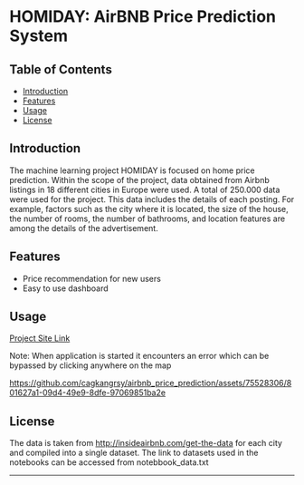 # HOMIDAY: AirBNB Price Prediction System

## Table of Contents

- [Introduction](#introduction)
- [Features](#features)
- [Usage](#usage)
- [License](#license)

## Introduction

The machine learning project HOMIDAY is focused on home price prediction. Within the scope of the project, data obtained from Airbnb listings in 18 different cities in Europe were used. A total of 250.000 data were used for the project. This data includes the details of each posting. For example, factors such as the city where it is located, the size of the house, the number of rooms, the number of bathrooms, and location features are among the details of the advertisement.

## Features

- Price recommendation for new users
- Easy to use dashboard

## Usage

[Project Site Link]([https://link-url-here.org](https://cagkangrsy-airbnb-price-predict-homiday-airbnb-streamlit-hin2zg.streamlit.app/))

Note: When application is started it encounters an error which can be bypassed by clicking anywhere on the map

https://github.com/cagkangrsy/airbnb_price_prediction/assets/75528306/801627a1-09d4-49e9-8dfe-97069851ba2e



## License

The data is taken from http://insideairbnb.com/get-the-data for each city and compiled into a single dataset.
The link to datasets used in the notebooks can be accessed from notebbook_data.txt

---
